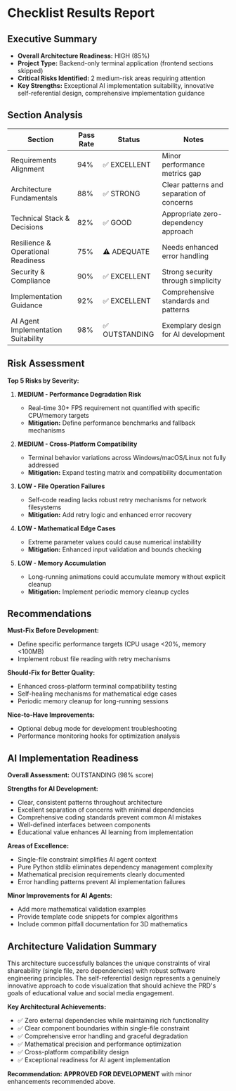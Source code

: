 # Checklist Results Report

## Executive Summary
- **Overall Architecture Readiness:** HIGH (85%)
- **Project Type:** Backend-only terminal application (frontend sections skipped)
- **Critical Risks Identified:** 2 medium-risk areas requiring attention
- **Key Strengths:** Exceptional AI implementation suitability, innovative self-referential design, comprehensive implementation guidance

## Section Analysis

| Section | Pass Rate | Status | Notes |
|---------|-----------|--------|-------|
| Requirements Alignment | 94% | ✅ EXCELLENT | Minor performance metrics gap |
| Architecture Fundamentals | 88% | ✅ STRONG | Clear patterns and separation of concerns |
| Technical Stack & Decisions | 82% | ✅ GOOD | Appropriate zero-dependency approach |
| Resilience & Operational Readiness | 75% | ⚠️ ADEQUATE | Needs enhanced error handling |
| Security & Compliance | 90% | ✅ EXCELLENT | Strong security through simplicity |
| Implementation Guidance | 92% | ✅ EXCELLENT | Comprehensive standards and patterns |
| AI Agent Implementation Suitability | 98% | ✅ OUTSTANDING | Exemplary design for AI development |

## Risk Assessment

**Top 5 Risks by Severity:**

1. **MEDIUM - Performance Degradation Risk**
   - Real-time 30+ FPS requirement not quantified with specific CPU/memory targets
   - **Mitigation:** Define performance benchmarks and fallback mechanisms

2. **MEDIUM - Cross-Platform Compatibility**
   - Terminal behavior variations across Windows/macOS/Linux not fully addressed
   - **Mitigation:** Expand testing matrix and compatibility documentation

3. **LOW - File Operation Failures**
   - Self-code reading lacks robust retry mechanisms for network filesystems
   - **Mitigation:** Add retry logic and enhanced error recovery

4. **LOW - Mathematical Edge Cases**
   - Extreme parameter values could cause numerical instability
   - **Mitigation:** Enhanced input validation and bounds checking

5. **LOW - Memory Accumulation**
   - Long-running animations could accumulate memory without explicit cleanup
   - **Mitigation:** Implement periodic memory cleanup cycles

## Recommendations

**Must-Fix Before Development:**
- Define specific performance targets (CPU usage <20%, memory <100MB)
- Implement robust file reading with retry mechanisms

**Should-Fix for Better Quality:**
- Enhanced cross-platform terminal compatibility testing
- Self-healing mechanisms for mathematical edge cases
- Periodic memory cleanup for long-running sessions

**Nice-to-Have Improvements:**
- Optional debug mode for development troubleshooting
- Performance monitoring hooks for optimization analysis

## AI Implementation Readiness

**Overall Assessment:** OUTSTANDING (98% score)

**Strengths for AI Development:**
- Clear, consistent patterns throughout architecture
- Excellent separation of concerns with minimal dependencies
- Comprehensive coding standards prevent common AI mistakes
- Well-defined interfaces between components
- Educational value enhances AI learning from implementation

**Areas of Excellence:**
- Single-file constraint simplifies AI agent context
- Pure Python stdlib eliminates dependency management complexity
- Mathematical precision requirements clearly documented
- Error handling patterns prevent AI implementation failures

**Minor Improvements for AI Agents:**
- Add more mathematical validation examples
- Provide template code snippets for complex algorithms
- Include common pitfall documentation for 3D mathematics

## Architecture Validation Summary

This architecture successfully balances the unique constraints of viral shareability (single file, zero dependencies) with robust software engineering principles. The self-referential design represents a genuinely innovative approach to code visualization that should achieve the PRD's goals of educational value and social media engagement.

**Key Architectural Achievements:**
- ✅ Zero external dependencies while maintaining rich functionality
- ✅ Clear component boundaries within single-file constraint
- ✅ Comprehensive error handling and graceful degradation
- ✅ Mathematical precision and performance optimization
- ✅ Cross-platform compatibility design
- ✅ Exceptional readiness for AI agent implementation

**Recommendation:** **APPROVED FOR DEVELOPMENT** with minor enhancements recommended above.

